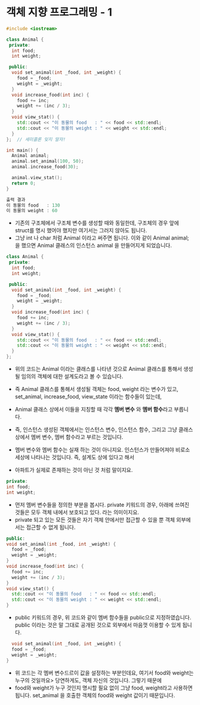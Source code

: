 # 객체 지향 프로그래밍 - 1

```C++
#include <iostream>

class Animal {
 private:
  int food;
  int weight;

 public:
  void set_animal(int _food, int _weight) {
    food = _food;
    weight = _weight;
  }
  void increase_food(int inc) {
    food += inc;
    weight += (inc / 3);
  }
  void view_stat() {
    std::cout << "이 동물의 food   : " << food << std::endl;
    std::cout << "이 동물의 weight : " << weight << std::endl;
  }
};  // 세미콜론 잊지 말자!

int main() {
  Animal animal;
  animal.set_animal(100, 50);
  animal.increase_food(30);

  animal.view_stat();
  return 0;
}

출력 결과
이 동물의 food   : 130
이 동물의 weight : 60

```
 * 기존의 구조체에서 구조체 변수를 생성할 때와 동일한데, 구조체의 경우 앞에 struct를 명시 했어야 했지만 여기서는 그러지 않아도 됩니다.
 * 그냥 int 나 char 처럼 Animal 이라고 써주면 됩니다. 이와 같이 Animal animal; 을 했으면 Animal 클래스의 인스턴스 animal 을 만들어지게 되었습니다.

```C++
class Animal {
 private:
  int food;
  int weight;

 public:
  void set_animal(int _food, int _weight) {
    food = _food;
    weight = _weight;
  }
  void increase_food(int inc) {
    food += inc;
    weight += (inc / 3);
  }
  void view_stat() {
    std::cout << "이 동물의 food   : " << food << std::endl;
    std::cout << "이 동물의 weight : " << weight << std::endl;
  }
};
```
 * 위의 코드는 Animal 이라는 클래스를 나타낸 것으로 Animal 클래스를 통해서 생성될 임의의 객체에 대한 설계도라고 볼 수 있습니다.
 * 즉 Animal 클래스를 통해서 생성될 객체는 food, weight 라는 변수가 있고, set_animal, increase_food, view_state 이라는 함수들이 있는데,
 * Animal 클래스 상에서 이들을 지칭할 때 각각 **멤버 변수** 와 **멤버 함수**라고 부릅니다.

 * 즉, 인스턴스 생성된 객체에서는 인스턴스 변수, 인스턴스 함수, 그리고 그냥 클래스 상에서 멤버 변수, 멤버 함수라고 부르는 것입니다.
 * 멤버 변수와 멤버 함수는 실재 하는 것이 아니지요. 인스턴스가 만들어져야 비로소 세상에 나타나는 것입니다. 즉, 설계도 상에 있다고 해서
 * 아파트가 실제로 존재하는 것이 아닌 것 처럼 말이지요.


```C++
private:
int food;
int weight;
```

 * 먼저 멤버 변수들을 정의한 부분을 봅시다. private 키워드의 경우, 아래에 쓰여진 것들은 모두 객체 내에서 보호되고 있다. 라는 의미이지요.
 * private 되고 있는 모든 것들은 자기 객체 안에서만 접근할 수 있을 뿐 객체 외부에서는 접근할 수 없게 됩니다.

```C++
public:
void set_animal(int _food, int _weight) {
  food = _food;
  weight = _weight;
}
void increase_food(int inc) {
  food += inc;
  weight += (inc / 3);
}
void view_stat() {
  std::cout << "이 동물의 food   : " << food << std::endl;
  std::cout << "이 동물의 weight : " << weight << std::endl;
}
```
 * public 키워드의 경우, 위 코드와 같이 멤버 함수들을 public으로 지정하였습니다. public 이라는 것은 말 그대로 공개된 것으로 외부에서 마음껏 이용할 수 있게 됩니다.


```C++
  void set_animal(int _food, int _weight) {
  food = _food;
  weight = _weight;
}
```
 * 위 코드는 각 멤버 변수드르이 값을 설정하는 부분인데요, 여기서 food와 weight는 누구의 것일까요> 당연하게도, 객체 자신의 것입니다. 그렇기 때문에
 * food와 weight가 누구 것인지 명시할 필요 없이 그냥 food, weight라고 사용하면 됩니다. set_animal 을 호출한 객체의 food와 weight 값이기 때문입니다.
